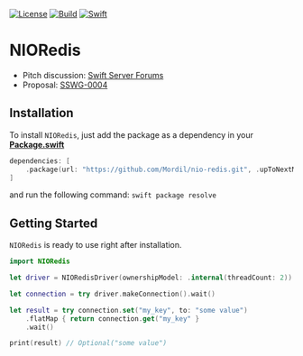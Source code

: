 [![License](https://img.shields.io/badge/License-Apache%202.0-yellow.svg)](https://www.apache.org/licenses/LICENSE-2.0.html)
[![Build](https://img.shields.io/circleci/project/github/Mordil/nio-redis/master.svg?logo=circleci)](https://circleci.com/gh/Mordil/nio-redis/tree/master)
[![Swift](https://img.shields.io/badge/Swift-5.0-brightgreen.svg?colorA=orange&colorB=4E4E4E)](https://swift.org)

# NIORedis

* Pitch discussion: [Swift Server Forums](https://forums.swift.org/t/swiftnio-redis-client/19325)
* Proposal: [SSWG-0004](https://github.com/swift-server/sswg/blob/56a26b50ade45d624b54abe13c7d1f88526f9bb1/proposals/0004-nio-redis.md)

## Installation

To install `NIORedis`, just add the package as a dependency in your [**Package.swift**](https://github.com/apple/swift-package-manager/blob/master/Documentation/PackageDescriptionV4.md#dependencies)

```swift
dependencies: [
    .package(url: "https://github.com/Mordil/nio-redis.git", .upToNextMinor(from: "0.2.0")
]
```

and run the following command: `swift package resolve`

## Getting Started

`NIORedis` is ready to use right after installation.

```swift
import NIORedis

let driver = NIORedisDriver(ownershipModel: .internal(threadCount: 2))

let connection = try driver.makeConnection().wait()

let result = try connection.set("my_key", to: "some value")
    .flatMap { return connection.get("my_key" }
    .wait()

print(result) // Optional("some value")
```
